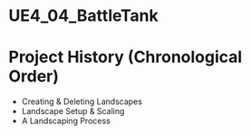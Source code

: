 # UE4_04_BattleTank

# Project History (Chronological Order)

* Creating & Deleting Landscapes
* Landscape Setup & Scaling
* A Landscaping Process